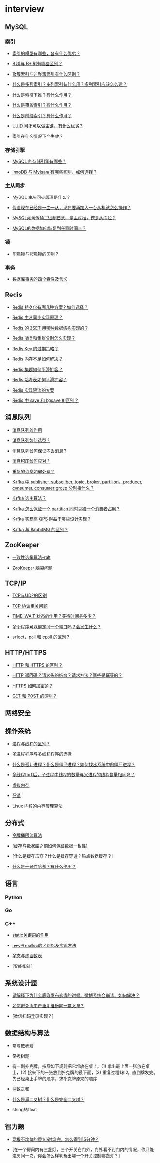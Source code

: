 # interview

## MySQL

### 索引

- [索引的模型有哪些，各有什么优劣？](https://github.com/oscarwin/interview/blob/master/doc/索引的模型有哪些，各有什么优劣？.md)

- [B 树与 B+ 树有哪些区别？]()

- [聚簇索引与非聚簇索引有什么区别？]()

- [什么是多列索引？多列索引有什么用？多列索引应该怎么建？]()

- [什么是索引下推？有什么作用？]()

- [什么是覆盖索引？有什么作用？]()

- [什么是前缀索引？有什么作用？]()

- [UUID 可不可以做主键，有什么优劣？]()

- [索引在什么情况下会失效？](https://github.com/oscarwin/interview/blob/master/doc/索引在什么情况下会失效？.md)

### 存储引擎

- [MySQL 的存储引擎有哪些？](https://github.com/oscarwin/interview/blob/master/doc/MySQL的存储引擎有哪些？.md)

- [InnoDB 与 MyIsam 有哪些区别，如何选择？](https://github.com/oscarwin/interview/blob/master/doc/InnoDB与MyIsam有哪些区别，如何选择？.md)

### 主从同步

- [MySQL 主从同步原理是什么？](https://github.com/oscarwin/interview/blob/master/doc/MySQL主从同步原理是什么？.md)

- [假设现在已经是一主一从，现在要再加入一台从机该怎么操作？](https://github.com/oscarwin/interview/blob/master/doc/假设现在已经是一主一从，现在要再加入一台从机该怎么操作？.md)

- [MySQL如何传输二进制日志，是主库推，还是从库拉？](https://github.com/oscarwin/interview/blob/master/doc/MySQL如何传输binlog日志，是主库推，还是从库拉？.md)

- [MySQL的数据如何恢复到任意时间点？](https://github.com/oscarwin/interview/blob/master/doc/MySQL的数据如何恢复到任意时间点？.md)

### 锁

- [乐观锁与悲观锁的区别？]()

### 事务

- [数据库事务的四个特性及含义](https://github.com/oscarwin/interview/blob/master/doc/数据库事务的四个特性及含义.md)

## Redis

- [Redis 持久化有哪几种方案？如何选择？]()

- [Redis 主从同步实现原理？]()

- [Redis 的 ZSET 用哪种数据结构实现的？]()

- [Redis 哨兵和集群分别怎么实现？]()

- [Redis Key 的过期策略？]()

- [Redis 内存不足如何解决？](https://github.com/oscarwin/interview/blob/master/doc/Redis内存不足如何解决？)

- [Redis 集群如何平滑扩容？]()

- [Redis 哈希表如何平滑扩容？]()

- [Redis 实现限流的方案]()

- [Redis 中 save 和 bgsave 的区别？](https://github.com/oscarwin/interview/blob/master/doc/Redis内存不足如何解决？)

## 消息队列

- [消息队列的作用](https://github.com/oscarwin/interview/blob/master/doc/消息队列的作用.md)

- [消息队列如何选型？](https://github.com/oscarwin/interview/blob/master/doc/消息队列如何选型？.md)

- [消息队列如何保证不丢消息？](https://github.com/oscarwin/interview/blob/master/doc/消息队列如何保证不丢消息？.md)

- [消息积压如何应对？](https://github.com/oscarwin/interview/blob/master/doc/消息积压如何应对？.md)

- [重复的消息如何处理？](https://github.com/oscarwin/interview/blob/master/doc/重复的消息如何处理？.md)

- [Kafka 中 publisher, subscriber, topic, broker, partition，producer, consumer, consumer group 分别指什么？](https://github.com/oscarwin/interview/blob/master/doc/Kafka%E4%B8%AD%E4%B8%93%E6%9C%89%E5%90%8D%E8%AF%8D%E8%A7%A3%E6%9E%90.md)

- [Kafka 选主算法？]()

- [Kafka 怎么保证一个 partition 同时只被一个消费者占用？]()

- [Kafka 实现高 QPS 得益于哪些设计实现？](https://github.com/oscarwin/interview/blob/master/doc/Kafka实现高吞吐得益于哪些设计实现？.md)

- [Kafka 与 RabbitMQ 的区别？]()

## ZooKeeper

- [一致性选举算法-raft]()

- [ZooKeeper 脑裂问题](https://github.com/oscarwin/interview/blob/master/doc/ZooKeeper脑裂问题.md)

## TCP/IP

- [TCP与UDP的区别](https://github.com/oscarwin/interview/blob/master/doc/TCP与UDP的区别.md)

- [TCP 协议相关问题](https://github.com/oscarwin/interview/blob/master/doc/TCP协议相关问题.md)

- [TIME_WAIT 状态的作用？等待时间是多少？](https://github.com/oscarwin/interview/blob/master/doc/TIME_WAIT状态的作用？等待时间是多少？.md)

- [多个程序可以绑定同一个端口吗？会发生什么？](https://github.com/oscarwin/interview/blob/master/doc/多个程序可以绑定同一个端口吗？会发生什么？.md)

- [select，poll 和 epoll 的区别？](https://github.com/oscarwin/interview/blob/master/doc/select，poll和epoll的区别？)

## HTTP/HTTPS

- [HTTP 和 HTTPS 的区别？](https://github.com/oscarwin/interview/blob/master/doc/HTTP和HTTPS的区别？.md)

- [HTTP 返回码？请求头的结构？请求方法？哪些是幂等的？](https://github.com/oscarwin/interview/blob/master/doc/HTTP返回码？请求头的结构？请求方法？哪些是幂等的？)

- [HTTPS 如何加密的？](https://github.com/oscarwin/interview/blob/master/doc/HTTPS如何加密的？.md)

- [GET 和 POST 的区别？](https://github.com/oscarwin/interview/blob/master/doc/GET和POST的区别？.md)

## 网络安全

## 操作系统

- [进程与线程的区别？](https://github.com/oscarwin/interview/blob/master/doc/进程与线程的区别？.md)

- [多进程程序与多线程程序的选择](https://github.com/oscarwin/interview/blob/master/doc/多进程程序与多线程程序的选择？.md)

- [什么是孤儿进程？什么是僵尸进程？如何找出系统中的僵尸进程？](https://github.com/oscarwin/interview/blob/master/doc/什么是孤儿进程？什么是僵尸进程？如何找出系统中的僵尸进程？.md)

- [多线程fork后，子进程中线程的数量与父进程的线程数量相同吗？](https://github.com/oscarwin/interview/blob/master/doc/多线程fork后，子进程中线程的数量与父进程的线程数量相同吗？.md)

- [虚拟内存](https://github.com/oscarwin/blog/blob/master/Linux%E7%94%A8%E6%88%B7%E7%A9%BA%E9%97%B4%E5%92%8C%E5%86%85%E5%AD%98%E7%AE%A1%E7%90%86.md)

- [死锁](https://github.com/oscarwin/interview/blob/master/doc/死锁.md)

- [Linux 内核的内存管理算法]()

## 分布式

- [令牌桶限流算法]()

- [缓存与数据库之前如何保证数据一致性]

- [什么是缓存击穿？什么是缓存穿透？热点数据缓存？]

- [什么是一致性哈希？有什么作用？](https://blog.csdn.net/cywosp/article/details/23397179)

## 语言

### Python

### Go

### C++

- [static关键词的作用](https://github.com/oscarwin/interview/blob/master/doc/static关键词的作用.md)

- [new与malloc的区别以及实现方法](https://github.com/oscarwin/interview/blob/master/doc/new与malloc的区别以及实现方法.md)

- [多态与虚函数表](https://github.com/oscarwin/interview/blob/master/doc/多态与虚函数表.md)

- [智能指针]

## 系统设计题

- [请解释下为什么鹿晗发布恋情的时候，微博系统会崩溃，如何解决？](https://github.com/oscarwin/interview/blob/master/doc/请解释下为什么鹿晗发布恋情的时候，微博系统会崩溃，如何解决？.md)

- [如何避免向用户重复推送同一篇文章？]()

- [微信扫码登录实现？]

## 数据结构与算法

- 常考链表题

- 常考树题

- 有一副扑克牌，按照如下规则把它堆放在桌上。(1) 拿出最上面一张放在桌上，(2) 接来下的一张放到扑克牌的最下面，(3) 重复过程1和2，直到牌发完。先已经桌上手牌的顺序，求扑克牌原来的顺序

- 两数之和

- [什么是满二叉树？什么是完全二叉树？](https://www.jianshu.com/p/ac95b5a7de8b)

- string转float

## 智力题

- [两根不均匀的香1小时烧完，怎么得到15分钟？](https://github.com/oscarwin/interview/blob/master/doc/两根不均匀的香1小时烧完，怎么得到15分钟？.md)

- [在一个房间内有三盏灯，三个开关在门外，门外看不到门内的情况，你只能进房间一次，你会怎么样判断出哪一个开关控制哪盏灯？]
